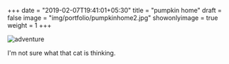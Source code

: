 +++
date = "2019-02-07T19:41:01+05:30"
title = "pumpkin home"
draft = false
image = "img/portfolio/pumpkinhome2.jpg"
showonlyimage = true
weight = 1
+++

![adventure](/img/portfolio/pumpkinhome2.jpg)

I'm not sure what that cat is thinking.
